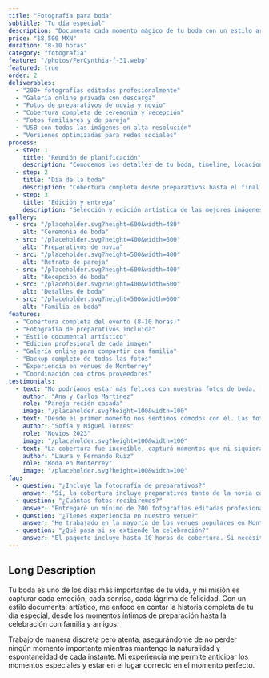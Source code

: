 ```yaml
---
title: "Fotografía para boda"
subtitle: "Tu día especial"
description: "Documenta cada momento mágico de tu boda con un estilo artístico y emotivo. Desde los preparativos hasta la celebración, preservo cada instante de tu historia de amor."
price: "$8,500 MXN"
duration: "8-10 horas"
category: "fotografia"
feature: "/photos/FerCynthia-f-31.webp"
featured: true
order: 2
deliverables:
  - "200+ fotografías editadas profesionalmente"
  - "Galería online privada con descarga"
  - "Fotos de preparativos de novia y novio"
  - "Cobertura completa de ceremonia y recepción"
  - "Fotos familiares y de pareja"
  - "USB con todas las imágenes en alta resolución"
  - "Versiones optimizadas para redes sociales"
process:
  - step: 1
    title: "Reunión de planificación"
    description: "Conocemos los detalles de tu boda, timeline, locaciones y momentos especiales que no quieres perder."
  - step: 2
    title: "Día de la boda"
    description: "Cobertura completa desde preparativos hasta el final de la celebración, capturando cada momento importante."
  - step: 3
    title: "Edición y entrega"
    description: "Selección y edición artística de las mejores imágenes, entregadas en galería online en 2-3 semanas."
gallery:
  - src: "/placeholder.svg?height=600&width=480"
    alt: "Ceremonia de boda"
  - src: "/placeholder.svg?height=400&width=600"
    alt: "Preparativos de novia"
  - src: "/placeholder.svg?height=500&width=400"
    alt: "Retrato de pareja"
  - src: "/placeholder.svg?height=600&width=400"
    alt: "Recepción de boda"
  - src: "/placeholder.svg?height=400&width=500"
    alt: "Detalles de boda"
  - src: "/placeholder.svg?height=500&width=600"
    alt: "Familia en boda"
features:
  - "Cobertura completa del evento (8-10 horas)"
  - "Fotografía de preparativos incluida"
  - "Estilo documental artístico"
  - "Edición profesional de cada imagen"
  - "Galería online para compartir con familia"
  - "Backup completo de todas las fotos"
  - "Experiencia en venues de Monterrey"
  - "Coordinación con otros proveedores"
testimonials:
  - text: "No podríamos estar más felices con nuestras fotos de boda. [Tu Nombre] capturó perfectamente la magia de nuestro día y ahora tenemos recuerdos hermosos para toda la vida."
    author: "Ana y Carlos Martínez"
    role: "Pareja recién casada"
    image: "/placeholder.svg?height=100&width=100"
  - text: "Desde el primer momento nos sentimos cómodos con él. Las fotos son artísticas pero naturales, exactamente lo que queríamos. Cada imagen cuenta una historia."
    author: "Sofía y Miguel Torres"
    role: "Novios 2023"
    image: "/placeholder.svg?height=100&width=100"
  - text: "La cobertura fue increíble, capturó momentos que ni siquiera sabíamos que habían pasado. Nuestras familias quedaron encantadas con las fotos."
    author: "Laura y Fernando Ruiz"
    role: "Boda en Monterrey"
    image: "/placeholder.svg?height=100&width=100"
faq:
  - question: "¿Incluye la fotografía de preparativos?"
    answer: "Sí, la cobertura incluye preparativos tanto de la novia como del novio, generalmente comenzando 2-3 horas antes de la ceremonia."
  - question: "¿Cuántas fotos recibiremos?"
    answer: "Entregaré un mínimo de 200 fotografías editadas profesionalmente, pero típicamente son entre 250-300 fotos dependiendo de la duración del evento."
  - question: "¿Tienes experiencia en nuestro venue?"
    answer: "He trabajado en la mayoría de los venues populares en Monterrey. Si es un lugar nuevo para mí, haré una visita previa para familiarizarme con la locación."
  - question: "¿Qué pasa si se extiende la celebración?"
    answer: "El paquete incluye hasta 10 horas de cobertura. Si necesitas tiempo adicional, podemos acordar una tarifa por hora extra muy accesible."
---
```


## Long Description

Tu boda es uno de los días más importantes de tu vida, y mi misión es capturar cada emoción, cada sonrisa, cada lágrima de felicidad. Con un estilo documental artístico, me enfoco en contar la historia completa de tu día especial, desde los momentos íntimos de preparación hasta la celebración con familia y amigos.

Trabajo de manera discreta pero atenta, asegurándome de no perder ningún momento importante mientras mantengo la naturalidad y espontaneidad de cada instante. Mi experiencia me permite anticipar los momentos especiales y estar en el lugar correcto en el momento perfecto.
